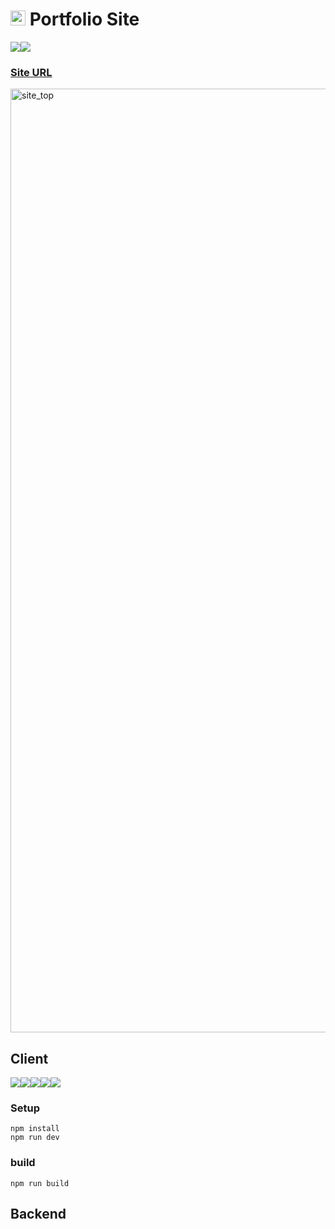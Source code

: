 # <img width="24" alt="site_logo" src="https://github.com/Mitsuya-bbb/portfolio/assets/53066104/9dc54788-24ca-4988-9344-b9841f36a7e0"> Portfolio Site

<div style="display: flex;">
  <img src="https://img.shields.io/badge/npm-10.0.1-CB3837?logo=npm" />
  <img src="https://img.shields.io/badge/Amazon AWS-232F3E?logo=amazonaws" />
</div>

### [Site URL](https://portfolio.bbbsquash-cloud.com)

<img width="1510" alt="site_top" src="https://github.com/Mitsuya-bbb/portfolio/assets/53066104/580d6ce2-93a9-4456-85be-7c02b7fa5de3">

## Client
<div style="display: flex;">
  <img src="https://img.shields.io/badge/Vue.js-3.4.21-4FC08D?logo=vuedotjs" />
  <img src="https://img.shields.io/badge/Vuetify-3.5.14-1867C0?logo=vuetify" />
  <img src="https://img.shields.io/badge/Vite-5.1.6-646CFF?logo=vite" />
  <img src="https://img.shields.io/badge/TypeScript-5.4.0-3178C6?logo=typescript" />
  <img src="https://img.shields.io/badge/AWS%20Amplify-232f3e?logo=awsamplify" />
</div>

### Setup

```
npm install
npm run dev
```

### build

```
npm run build
```

## Backend
